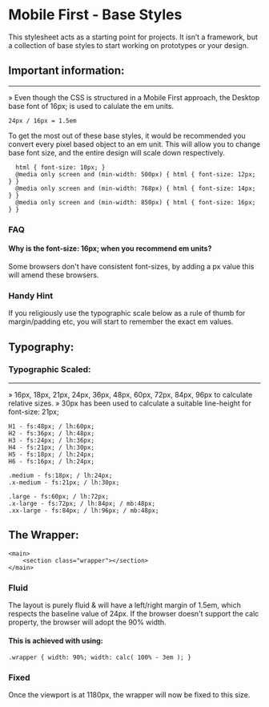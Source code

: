 # Mobile First - Base Styles

This stylesheet acts as a starting point for projects. It isn’t a framework, but a collection of base styles to start working on prototypes or your design.


## Important information: 
----------------------
» Even though the CSS is structured in a Mobile First approach, the Desktop base font of 16px; is used to calulate the em units.
```
24px / 16px = 1.5em
```

To get the most out of these base styles, it would be recommended you convert every pixel based object to an em unit. This will allow you to change base font size, and the entire design will scale down respectively.

```
  html { font-size: 10px; }
  @media only screen and (min-width: 500px) { html { font-size: 12px; } }
  @media only screen and (min-width: 768px) { html { font-size: 14px; } }
  @media only screen and (min-width: 850px) { html { font-size: 16px; } }
```

### FAQ
#### Why is the font-size: 16px; when you recommend em units?
Some browsers don't have consistent font-sizes, by adding a px value this will amend these browsers. 

### Handy Hint
If you religiously use the typographic scale below as a rule of thumb for margin/padding etc, you will start to remember the exact em values.


## Typography:

### Typographic Scaled:
------------ 
» 16px, 18px, 21px, 24px, 36px, 48px, 60px, 72px, 84px, 96px to calculate relative sizes.
» 30px has been used to calculate a suitable line-height for font-size: 21px;

```
H1 - fs:48px; / lh:60px;
H2 - fs:36px; / lh:48px;
H3 - fs:24px; / lh:36px;
H4 - fs:21px; / lh:30px;
H5 - fs:18px; / lh:24px;
H6 - fs:16px; / lh:24px;

.medium - fs:18px; / lh:24px;
.x-medium - fs:21px; / lh:30px;

.large - fs:60px; / lh:72px;
.x-large - fs:72px; / lh:84px; / mb:48px;
.xx-large - fs:84px; / lh:96px; / mb:48px;
```

## The Wrapper:

```
<main>
	<section class="wrapper"></section>
</main>
```

### Fluid

The layout is purely fluid & will have a left/right margin of 1.5em, which respects the baseline value of 24px. 
If the browser doesn't support the calc property, the browser will adopt the 90% width.

#### This is achieved with using: 
```
.wrapper { width: 90%; width: calc( 100% - 3em ); }
```

### Fixed

Once the viewport is at 1180px, the wrapper will now be fixed to this size.




